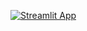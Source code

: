 [![Streamlit App](https://static.streamlit.io/badges/streamlit_badge_black_white.svg)]([https://share.streamlit.io/adwait1291/project_cyber_bullying/main/Final_ISP_Project.py](https://share.streamlit.io/adwait1291/beh-assesment/main/main.py))
